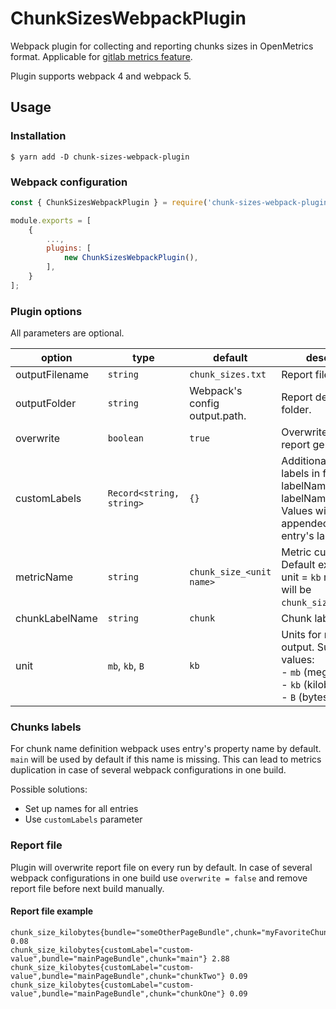 # ChunkSizesWebpackPlugin

Webpack plugin for collecting and reporting chunks sizes in OpenMetrics format. Applicable for 
[gitlab metrics feature](https://docs.gitlab.com/ee/ci/metrics_reports.html). 

Plugin supports webpack 4 and webpack 5.

## Usage

### Installation

```shell
$ yarn add -D chunk-sizes-webpack-plugin
```

### Webpack configuration

```js
const { ChunkSizesWebpackPlugin } = require('chunk-sizes-webpack-plugin');

module.exports = [
    {
        ...,
        plugins: [
            new ChunkSizesWebpackPlugin(),
        ],
    }
];
```

### Plugin options

All parameters are optional.

| option         | type                     | default                       | description                                                                                                                               |
|----------------|--------------------------|-------------------------------|-------------------------------------------------------------------------------------------------------------------------------------------|
| outputFilename | `string`                 | `chunk_sizes.txt`             | Report file name.                                                                                                                         |
| outputFolder   | `string`                 | Webpack's config output.path. | Report destination folder.                                                                                                                |
| overwrite      | `boolean`                | `true`                        | Overwrite file on report generation.                                                                                                      |
| customLabels   | `Record<string, string>` | `{}`                          | Additional custom labels in format: { labelName1: value1, labelName2: value2 }. <br>Values will be appended in every entry's labels list. |
| metricName     | `string`                 | `chunk_size_<unit name>`      | Metric custom name. <br>Default example: for unit = `kb` metric name will be `chunk_size_kilobytes`.                                      |
| chunkLabelName | `string`                 | `chunk`                       | Chunk label name.                                                                                                                         |
| unit           | `mb`, `kb`, `B`          | `kb`                          | Units for metric output. Supported values: <br>- `mb` (megabytes) <br>- `kb` (kilobytes) <br>- `B` (bytes)                                |


### Chunks labels

For chunk name definition webpack uses entry's property name by default. `main` will be used by default if this name is missing.
This can lead to metrics duplication in case of several webpack configurations in one build.

Possible solutions:

- Set up names for all entries
- Use `customLabels` parameter

### Report file

Plugin will overwrite report file on every run by default. In case of several webpack configurations 
in one build use `overwrite = false` and remove report file before next build manually.

#### Report file example

```text
chunk_size_kilobytes{bundle="someOtherPageBundle",chunk="myFavoriteChunk"} 0.08
chunk_size_kilobytes{customLabel="custom-value",bundle="mainPageBundle",chunk="main"} 2.88
chunk_size_kilobytes{customLabel="custom-value",bundle="mainPageBundle",chunk="chunkTwo"} 0.09
chunk_size_kilobytes{customLabel="custom-value",bundle="mainPageBundle",chunk="chunkOne"} 0.09
```
